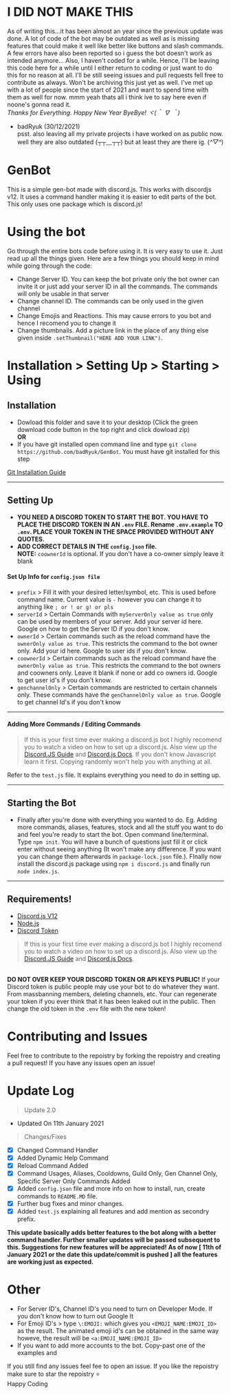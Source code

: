 # I DID NOT MAKE THIS
As of writing this...it has been almost an year since the previous update was done. A lot of code of the bot may be outdated as well as is missing features that could make it well like better like buttons and slash commands. A few errors have also been reported so i guess the bot doesn't work as intended anymore... Also, I haven't coded for a while. Hence, I'll be leaving this code here for a while until I either return to coding or just want to do this for no reason at all. I'll be still seeing issues and pull requests fell free to contribute as always. Won't be archiving this just yet as well. I've met up with a lot of people since the start of 2021 and want to spend time with them as well for now. mmm yeah thats all i think ive to say here even if noone's gonna read it. <br> <i>Thanks for Everything. Happy New Year
ByeBye! ヾ(＾ ∇ ＾)</i>
- badRyuk (30/12/2021)
<br>psst. also leaving all my private projects i have worked on as public now. well they are also outdated (┬┬﹏┬┬) but at least they are there ig. (*^▽^*)
# GenBot
This is a simple gen-bot made with discord.js. This works with discordjs v12. It uses a command handler making it is easier to edit parts of the bot. This only uses one package which is discord.js!

# Using the bot
Go through the entire bots code before using it. It is  very easy to use it. Just read up all the things given. Here are a few things you should keep in mind while going through the code:

- Change Server ID. You can keep the bot private only the bot owner can invite it or just add your server ID in all the commands. The commands will only be usable in that server
- Change channel ID. The commands can be only used in the given channel
- Change Emojis and Reactions. This may cause errors to you bot and hence I recomend you to change it
- Change thumbnails. Add a picture link in the place of any thing else given inside ``.setThumbnail("HERE ADD YOUR LINK")``.

# Installation > Setting Up > Starting > Using
## Installation
- Dowload this folder and save it to your desktop (Click the green download code button in the top right and click dowload zip)
<br>**OR**
- If you have git installed open command line and type 
``git clone https://github.com/badRyuk/GenBot``. You must have git installed for this step 

[Git Installation Guide](https://git-scm.com/book/en/v2/Getting-Started-Installing-Git)

<hr>

## Setting Up
- **YOU NEED A DISCORD TOKEN TO START THE BOT. YOU HAVE TO PLACE THE DISCORD TOKEN IN AN ``.env`` FILE. Rename ``.env.example`` TO ``.env``. PLACE YOUR TOKEN IN THE SPACE PROVIDED WITHOUT ANY QUOTES.**
- **ADD CORRECT DETAILS IN THE ``config.json`` file.**<br>
**NOTE:** ``coownerId`` is optional. If you don't have a co-owner simply leave it blank

#### Set Up Info for ``config.json file``

- ``prefix`` > Fill it with your desired letter/symbol, etc. This is used before command name. Current value is ``-`` however you can change it to anything like ``; or ! or g! or pls``
- ``serverId`` > Certain Commands with ``myServerOnly value as true`` only can be used by members of your server. Add your server id here. Google on how to get the Server ID if you don't know.
- ``ownerId`` > Certain commands such as the reload command have the ``ownerOnly value as true``. This restricts the command to the bot owner only. Add your id here. Google to user ids if you don't know.
- ``coownerId`` > Certain commands such as the reload command have the ``ownerOnly value as true``. This restricts the command to the bot owners and coowners only. Leave it blank if none or add co owners id. Google to get user id's if you don't know.
- ``genchannelOnly`` > Certain commands are restricted to certain channels only. These commands have the ``genChannelOnly value as true``. Google to get channel Id's if you don't know
<hr>

#### Adding More Commands / Editing Commands

> If this is your first time ever making a discord.js bot I highly recomend you to watch a video on how to set up a discord.js. Also view up the [Discord.JS Guide](https://discordjs.guide/) and [Discord.js Docs](https://discord.js.org/#/docs/main/stable/general/welcome). If you don't know Javascript learn it first. Copying randomly won't help you with anything at all.

Refer to the ``test.js`` file. It explains everything you need to do in setting up.
<hr>

## Starting the Bot
- Finally after you're done with everything you wanted to do. Eg. Adding more commands, aliases, features, stock and all the stuff you want to do and feel you're ready to start the bot. Open command line/terminal. Type ``npm init``. You will have a bunch of questions just fill it or click enter without seeing anything (It won't make any difference. If you want you can change them afterwards in ``package-lock.json`` file.). FInally now install  the discord.js package using ``npm i discord.js`` and finally run ``node index.js``. 
<hr>

## Requirements!
- [Discord.js V12](https://www.npmjs.com/package/discord.js)
- [Node.js](https://nodejs.org/en/) 
- [Discord Token](https://discord.com/developers/applications)
> If this is your first time ever making a discord.js bot I highly recomend you to watch a video on how to set up a discord.js. Also view up the [Discord.JS Guide](https://discordjs.guide/) and [Discord.js Docs](https://discord.js.org/#/docs/main/stable/general/welcome).

<br>**DO NOT OVER KEEP YOUR DISCORD TOKEN OR API KEYS PUBLIC!**
If your Discord token is public people may use your bot to do whatever they want. From massbanning members, deleting channels, etc. Your can regenerate your token if you ever think that it has been leaked out in the public. Then change the old token in the ``.env`` file with the new token!

# Contributing and Issues

Feel free to contribute to the repoistry by forking the repoistry and creating a pull request!
If you have any issues open an issue!

# Update Log
 > Update 2.0
 - Updated On 11th January 2021
 > Changes/Fixes
 - [x] Changed Command Handler
 - [x] Added Dynamic Help Command
 - [x] Reload Command Added 
 - [x] Command Usages, Aliases, Cooldowns, Guild Only, Gen Channel Only, Specific Server Only Commands Added
 - [x] Added ``config.json`` file and more info on how to install, run, create commands to ``README.MD`` file.
 - [x] Further bug fixes and minor changes.
 - [x] Added ``test.js`` explaining all features and add mention as secondry prefix.

 **This update basically adds better features to the bot along with a better command handler. Further smaller updates will be passed subsequent to this. Suggestions for new features will be appreciated! As of now [ 11th of January 2021 or the date this update/commit is pushed ] all the features are working just as expected.**
# Other
- For Server ID's, Channel ID's you need to turn on Developer Mode. If you don't know how to turn out Google It
- For Emoji ID's > type ``\:EMOJI:`` which gives you ``<EMOJI_NAME:EMOJI_ID>`` as the result. The animated emoji id's can be obtained in the same way howeve, the result will be ``<a:EMOJI_NAME:EMOJI_ID>``
- If you want to add more accounts to the bot. Copy-past one of the examples and 

If you still find any issues feel fee to open an issue. If you like the repoistry make sure to star the repoistry ⭐
<br> Happy Coding
